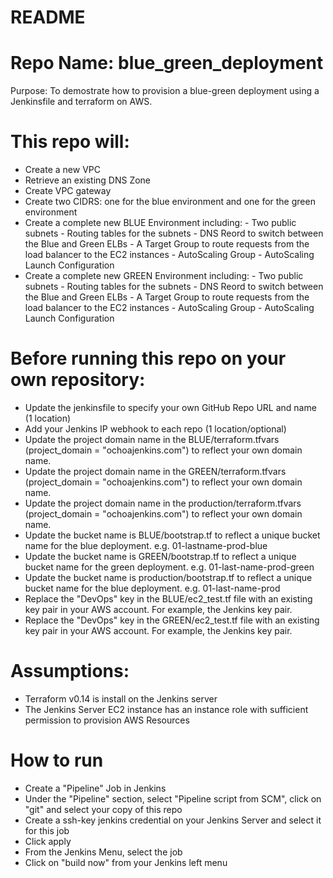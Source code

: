 <H1>README</H1>
<H1>Repo Name: blue_green_deployment </H1>
<P>Purpose: To demostrate how to provision a blue-green deployment using a Jenkinsfile and terraform on AWS.  
</P>

<H1>This repo will:</H1>
<UL>
<LI> Create a new VPC
<LI> Retrieve an existing DNS Zone
<LI> Create VPC gateway
<LI> Create two CIDRS: one for the blue environment and one for the green environment
<LI> Create a complete new BLUE Environment including:
    - Two public subnets
    - Routing tables for the subnets
    - DNS Reord to switch between the Blue and Green ELBs
    - A Target Group to route requests from the load balancer to the EC2 instances
    - AutoScaling Group
    - AutoScaling Launch Configuration
<LI> Create a complete new GREEN Environment including:
    - Two public subnets
    - Routing tables for the subnets
    - DNS Reord to switch between the Blue and Green ELBs
    - A Target Group to route requests from the load balancer to the EC2 instances
    - AutoScaling Group
    - AutoScaling Launch Configuration
</UL>

  
  
<H1>Before running this repo on your own repository:</H1>

<UL>
<LI>Update the jenkinsfile to specify your own GitHub Repo URL and name (1 location)
<LI>Add your Jenkins IP webhook to each repo (1 location/optional)
<LI>Update the project domain name in the BLUE/terraform.tfvars (project_domain = "ochoajenkins.com") to reflect your own domain name.
<LI>Update the project domain name in the GREEN/terraform.tfvars (project_domain = "ochoajenkins.com") to reflect your own domain name.
<LI>Update the project domain name in the production/terraform.tfvars (project_domain = "ochoajenkins.com") to reflect your own domain name.
<LI>Update the bucket name is BLUE/bootstrap.tf to reflect a unique bucket name for the blue deployment. e.g. 01-lastname-prod-blue
<LI>Update the bucket name is GREEN/bootstrap.tf to reflect a unique bucket name for the green deployment. e.g. 01-last-name-prod-green
<LI>Update the bucket name is production/bootstrap.tf to reflect a unique bucket name for the blue deployment. e.g. 01-last-name-prod
<LI>Replace the "DevOps" key in the BLUE/ec2_test.tf file with an existing key pair in your AWS account. For example, the Jenkins key pair.
<LI>Replace the "DevOps" key in the GREEN/ec2_test.tf file with an existing key pair in your AWS account. For example, the Jenkins key pair.
</UL>
  
<H1>Assumptions:</H1>
<UL>
<LI>Terraform v0.14 is install on the Jenkins server
<LI>The Jenkins Server EC2 instance has an instance role with sufficient permission to provision AWS Resources 
</UL>
  
<H1>How to run</H1>
<UL>
<LI> Create a "Pipeline" Job in Jenkins
<LI> Under the "Pipeline" section, select "Pipeline script from SCM", click on "git" and select your copy of this repo
<LI> Create a ssh-key jenkins credential on your Jenkins Server and select it for this job
<LI> Click apply
<LI> From the Jenkins Menu, select the job
<LI> Click on "build now" from your Jenkins left menu
</UL>
